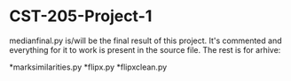 # CST-205-Project-1
medianfinal.py is/will be the final result of this project. It's commented and everything for it to work is present in the source file. The rest is for arhive:

*marksimilarities.py
*flipx.py
*flipxclean.py